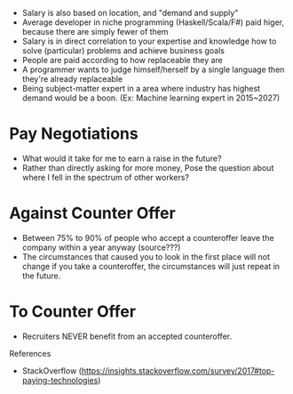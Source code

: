 * Salary is also based on location, and "demand and supply"
* Average developer in niche programming (Haskell/Scala/F#) paid higer, because there are simply fewer of them
* Salary is in direct correlation to your expertise and knowledge how to solve (particular) problems and achieve business goals
* People are paid according to how replaceable they are
* A programmer wants to judge himself/herself by a single language then they're already replaceable
* Being subject-matter expert in a area where industry has highest demand would be a boon. (Ex: Machine learning expert in 2015~2027)

# Pay Negotiations
* What would it take for me to earn a raise in the future?
* Rather than directly asking for more money, Pose the question about where I fell in the spectrum of other workers?

# Against Counter Offer
* Between 75% to 90% of people who accept a counteroffer leave the company within a year anyway (source???)
* The circumstances that caused you to look in the first place will not change if you take a counteroffer, the circumstances will just repeat in the future.

# To Counter Offer
* Recruiters NEVER benefit from an accepted counteroffer.

References 
* StackOverflow (https://insights.stackoverflow.com/survey/2017#top-paying-technologies)